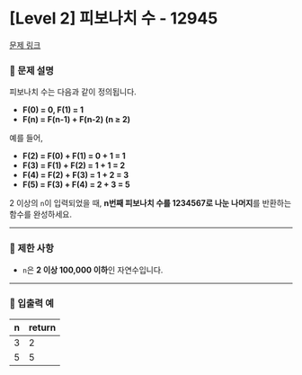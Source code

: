 # [Level 2] 피보나치 수 - 12945

[문제 링크](https://school.programmers.co.kr/learn/courses/30/lessons/12945)

### 📌 문제 설명

피보나치 수는 다음과 같이 정의됩니다.

- **F(0) = 0, F(1) = 1**
- **F(n) = F(n-1) + F(n-2) (n ≥ 2)**

예를 들어,

- **F(2) = F(0) + F(1) = 0 + 1 = 1**
- **F(3) = F(1) + F(2) = 1 + 1 = 2**
- **F(4) = F(2) + F(3) = 1 + 2 = 3**
- **F(5) = F(3) + F(4) = 2 + 3 = 5**

2 이상의 `n`이 입력되었을 때, **n번째 피보나치 수를 1234567로 나눈 나머지**를 반환하는 함수를 완성하세요.

---

### 🔹 제한 사항

- `n`은 **2 이상 100,000 이하**인 자연수입니다.

---

### 🔹 입출력 예

| n   | return |
| --- | ------ |
| 3   | 2      |
| 5   | 5      |
